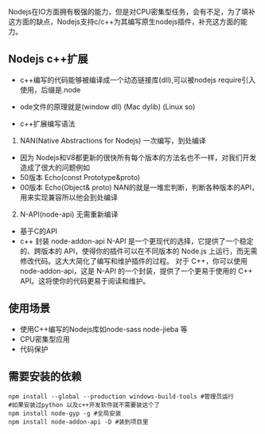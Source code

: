 Nodejs在IO方面拥有极强的能力，但是对CPU密集型任务，会有不足，为了填补这方面的缺点，Nodejs支持c/c++为其编写原生nodejs插件，补充这方面的能力。
## Nodejs c++扩展
- c++编写的代码能够被编译成一个动态链接库(dll),可以被nodejs require引入使用，后缀是.node

- ode文件的原理就是(window dll) (Mac dylib) (Linux so)
- c++扩展编写语法
1. NAN(Native Abstractions for Nodejs) 一次编写，到处编译
  - 因为 Nodejs和V8都更新的很快所有每个版本的方法名也不一样，对我们开发造成了很大的问题例如
  - 50版本 Echo(const Prototype&proto)
  - 00版本 Echo(Object<Prototype>& proto)
  NAN的就是一堆宏判断，判断各种版本的API，用来实现兼容所以他会到处编译
2. N-API(node-api) 无需重新编译
  - 基于C的API
  - c++ 封装 node-addon-api
    N-API 是一个更现代的选择，它提供了一个稳定的、跨版本的 API，使得你的插件可以在不同版本的 Node.js 上运行，而无需修改代码。这大大简化了编写和维护插件的过程。
    对于 C++，你可以使用 node-addon-api，这是 N-API 的一个封装，提供了一个更易于使用的 C++ API。这将使你的代码更易于阅读和维护。
## 使用场景
- 使用C++编写的Nodejs库如node-sass node-jieba 等
- CPU密集型应用
- 代码保护
## 需要安装的依赖
```shell
npm install --global --production windows-build-tools #管理员运行
#如果安装过python 以及c++开发软件就不需要装这个了
npm install node-gyp -g #全局安装
npm install node-addon-api -D #装到项目里
```


